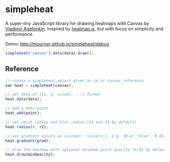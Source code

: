 simpleheat
==========

A super-tiny JavaScript library for drawing heatmaps with Canvas by [Vladimir Agafonkin](http://agafonkin.com/en).
Inspired by [heatmap.js](https://github.com/pa7/heatmap.js), but with focus on simplicity and performance.

Demo: http://mourner.github.io/simpleheat/debug

```js
simpleheat('canvas').data(data).draw();
```

## Reference

```js
// create a simpleheat object given an id or canvas reference
var heat = simpleheat(canvas);

// set data of [[x, y, value], ...] format
heat.data(data);

// add a data point
heat.add(point);

// set point radius and blur radius (25 and 15 by default)
heat.radius(r, r2);

// set gradient colors as {<stop>: '<color>'}, e.g. {0.4: 'blue', 0.65: 'lime', 1: 'red'}
heat.gradient(grad);

// draw the heatmap with optional minimum point opacity (0.05 by default)
heat.draw(minOpacity);
```
